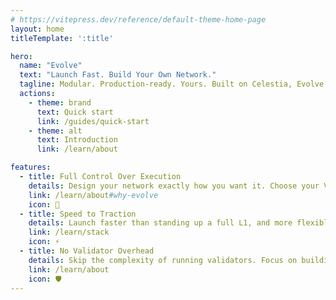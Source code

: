```yaml
---
# https://vitepress.dev/reference/default-theme-home-page
layout: home
titleTemplate: ':title'

hero:
  name: "Evolve"
  text: "Launch Fast. Build Your Own Network."
  tagline: Modular. Production-ready. Yours. Built on Celestia, Evolve enables developers a direct path to shipping custom networks.
  actions:
    - theme: brand
      text: Quick start 
      link: /guides/quick-start
    - theme: alt
      text: Introduction
      link: /learn/about

features:
  - title: Full Control Over Execution
    details: Design your network exactly how you want it. Choose your VM, customize your execution environment, and maintain complete control without middlemen or revenue share.
    link: /learn/about#why-evolve
    icon: 🚀
  - title: Speed to Traction
    details: Launch faster than standing up a full L1, and more flexible than constrained rollup frameworks. Get to market quickly with production-ready infrastructure.
    link: /learn/stack
    icon: ⚡
  - title: No Validator Overhead
    details: Skip the complexity of running validators. Focus on building your application while Celestia handles consensus and data availability.
    link: /learn/about
    icon: 🛡️
---
```

